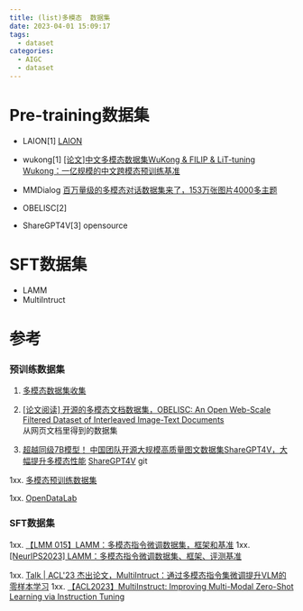 ```yaml
---
title: (list)多模态  数据集 
date: 2023-04-01 15:09:17
tags:
  - dataset
categories: 
  - AIGC
  - dataset  
---
```


<p></p>
<!-- more -->

# Pre-training数据集
+ LAION[1]
[LAION](https://laion.ai/projects/)

+ wukong[1]
  [[论文]中文多模态数据集WuKong & FILIP & LiT-tuning](https://zhuanlan.zhihu.com/p/473794131)
  [Wukong：一亿规模的中文跨模态预训练基准](https://zhuanlan.zhihu.com/p/551622338)
  
+ MMDialog
  [百万量级的多模态对话数据集来了，153万张图片4000多主题](https://zhuanlan.zhihu.com/p/584894471) 
  
+ OBELISC[2]

+ ShareGPT4V[3]
  opensource

# SFT数据集
+ LAMM
+ MultiIntruct

# 参考
### 预训练数据集
1. [多模态数据集收集](https://zhuanlan.zhihu.com/p/686757824)

2. [[论文阅读] 开源的多模态文档数据集，OBELISC: An Open Web-Scale Filtered Dataset of Interleaved Image-Text Documents](https://zhuanlan.zhihu.com/p/670149958)  
从网页文档里得到的数据集

3. [超越同级7B模型！ 中国团队开源大规模高质量图文数据集ShareGPT4V，大幅提升多模态性能](https://zhuanlan.zhihu.com/p/669485001)
   [ShareGPT4V](https://github.com/InternLM/InternLM-XComposer/tree/main/projects/ShareGPT4V) git

1xx. [多模态预训练数据集](https://zhuanlan.zhihu.com/p/527182857)

1xx. [OpenDataLab](https://opendatalab.org.cn/)

### SFT数据集
1xx. [【LMM 015】LAMM：多模态指令微调数据集，框架和基准](https://datac.blog.csdn.net/article/details/135434897)
1xx. [[NeurIPS2023] LAMM：多模态指令微调数据集、框架、评测基准](https://zhuanlan.zhihu.com/p/678489834)

1xx. [Talk | ACL'23 杰出论文，MultiIntruct：通过多模态指令集微调提升VLM的零样本学习](https://www.bilibili.com/video/BV12p4y1M7RV/)
1xx. [【ACL2023】MultiInstruct: Improving Multi-Modal Zero-Shot Learning via Instruction Tuning](https://blog.csdn.net/qq_45978862/article/details/132008907)


